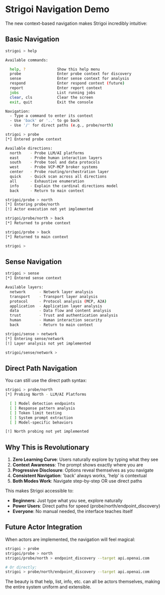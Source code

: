 # Strigoi Navigation Demo

The new context-based navigation makes Strigoi incredibly intuitive:

## Basic Navigation

```bash
strigoi > help

Available commands:

  help, ?              Show this help menu
  probe                Enter probe context for discovery
  sense                Enter sense context for analysis
  respond              Enter respond context (future)
  report               Enter report context
  jobs                 List running jobs
  clear, cls           Clear the screen
  exit, quit           Exit the console

Navigation:
  - Type a command to enter its context
  - Use 'back' or '..' to go back
  - Use '/' for direct paths (e.g., probe/north)

strigoi > probe
[*] Entered probe context

Available directions:
  north    - Probe LLM/AI platforms
  east     - Probe human interaction layers
  south    - Probe tool and data protocols
  west     - Probe VCP-MCP broker systems
  center   - Probe routing/orchestration layer
  quick    - Quick scan across all directions
  all      - Exhaustive enumeration
  info     - Explain the cardinal directions model
  back     - Return to main context

strigoi/probe > north
[*] Entering probe/north
[!] Actor execution not yet implemented

strigoi/probe/north > back
[*] Returned to probe context

strigoi/probe > back
[*] Returned to main context

strigoi > 
```

## Sense Navigation

```bash
strigoi > sense
[*] Entered sense context

Available layers:
  network      - Network layer analysis
  transport    - Transport layer analysis
  protocol     - Protocol analysis (MCP, A2A)
  application  - Application layer analysis
  data         - Data flow and content analysis
  trust        - Trust and authentication analysis
  human        - Human interaction security
  back         - Return to main context

strigoi/sense > network
[*] Entering sense/network
[!] Layer analysis not yet implemented

strigoi/sense/network > 
```

## Direct Path Navigation

You can still use the direct path syntax:

```bash
strigoi > probe/north
[*] Probing North - LLM/AI Platforms

  [ ] Model detection endpoints
  [ ] Response pattern analysis
  [ ] Token limit testing
  [ ] System prompt extraction
  [ ] Model-specific behaviors

[!] North probing not yet implemented
```

## Why This is Revolutionary

1. **Zero Learning Curve**: Users naturally explore by typing what they see
2. **Context Awareness**: The prompt shows exactly where you are
3. **Progressive Disclosure**: Options reveal themselves as you navigate
4. **Consistent Navigation**: 'back' always works, 'help' is contextual
5. **Both Modes Work**: Navigate step-by-step OR use direct paths

This makes Strigoi accessible to:
- **Beginners**: Just type what you see, explore naturally
- **Power Users**: Direct paths for speed (probe/north/endpoint_discovery)
- **Everyone**: No manual needed, the interface teaches itself

## Future Actor Integration

When actors are implemented, the navigation will feel magical:

```bash
strigoi > probe
strigoi/probe > north
strigoi/probe/north > endpoint_discovery --target api.openai.com

# Or directly:
strigoi > probe/north/endpoint_discovery --target api.openai.com
```

The beauty is that help, list, info, etc. can all be actors themselves, making the entire system uniform and extensible.
